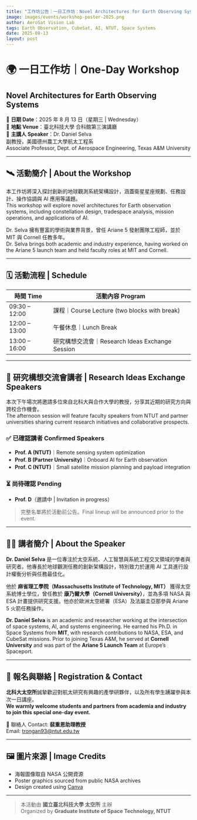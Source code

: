 ```yaml
---
title: "工作坊公告｜一日工作坊：Novel Architectures for Earth Observing Systems"
image: images/events/workshop-poster-2025.png
author: AeroSat Vision Lab
tags: Earth Observation, CubeSat, AI, NTUT, Space Systems
date: 2025-08-13
layout: post
---
```


# 🌍 一日工作坊｜One-Day Workshop  
## **Novel Architectures for Earth Observing Systems**

📅 **日期 Date**：2025 年 8 月 13 日（星期三 | Wednesday）  
📍 **地點 Venue**：臺北科技大學 合科館第三演講廳  
🎤 **主講人 Speaker**：Dr. Daniel Selva  
副教授，美國德州農工大學航太工程系  
Associate Professor, Dept. of Aerospace Engineering, Texas A&M University

---

## 🛰 活動簡介 | About the Workshop

本工作坊將深入探討創新的地球觀測系統架構設計，涵蓋衛星星座規劃、任務設計、操作協調與 AI 應用等議題。  
This workshop will explore novel architectures for Earth observation systems, including constellation design, tradespace analysis, mission operations, and applications of AI.

Dr. Selva 擁有豐富的學術與業界背景，曾任 Ariane 5 發射團隊工程師，並於 MIT 與 Cornell 任教多年。  
Dr. Selva brings both academic and industry experience, having worked on the Ariane 5 launch team and held faculty roles at MIT and Cornell.

---

## 🗓 活動流程 | Schedule

| 時間 Time       | 活動內容 Program                                |
|----------------|------------------------------------------------|
| 09:30 – 12:00  | 課程｜Course Lecture (two blocks with break)     |
| 12:00 – 13:00  | 午餐休息｜Lunch Break                          |
| 13:00 – 16:00  | 研究構想交流會｜Research Ideas Exchange Session |

---

## 🧠 研究構想交流會講者 | Research Ideas Exchange Speakers

本次下午場次將邀請多位來自北科大與合作大學的教授，分享其近期的研究方向與跨校合作機會。  
The afternoon session will feature faculty speakers from NTUT and partner universities sharing current research initiatives and collaborative prospects.

### ✅ 已確認講者 Confirmed Speakers

- **Prof. A (NTUT)**｜Remote sensing system optimization  
- **Prof. B (Partner University)**｜Onboard AI for Earth observation  
- **Prof. C (NTUT)**｜Small satellite mission planning and payload integration

### ⏳ 尚待確認 Pending

- **Prof. D**（邀請中 | Invitation in progress）

> 完整名單將於活動前公告。Final lineup will be announced prior to the event.

---

## 👨‍🏫 講者簡介 | About the Speaker

**Dr. Daniel Selva** 是一位專注於太空系統、人工智慧與系統工程交叉領域的學者與研究者。他專長於地球觀測任務的創新架構設計，特別致力於運用 AI 工具進行設計權衡分析與任務最佳化。

他於 **麻省理工學院（Massachusetts Institute of Technology, MIT）** 獲得太空系統博士學位，曾任教於 **康乃爾大學（Cornell University）**，並為多項 NASA 與 ESA 計畫提供研究支援。他亦於歐洲太空總署（ESA）及法屬圭亞那參與 Ariane 5 火箭任務操作。

**Dr. Daniel Selva** is an academic and researcher working at the intersection of space systems, AI, and systems engineering. He earned his Ph.D. in Space Systems from **MIT**, with research contributions to NASA, ESA, and CubeSat missions. Prior to joining Texas A&M, he served at **Cornell University** and was part of the **Ariane 5 Launch Team** at Europe’s Spaceport.

---

## 📩 報名與聯絡 | Registration & Contact

**北科大太空所**誠摯歡迎對航太研究有興趣的產學研夥伴，以及所有學生踴躍參與本次一日講座。  
**We warmly welcome students and partners from academia and industry to join this special one-day event.**

📧 聯絡人 Contact: **裴重恩助理教授**  
Email: [trongan93@ntut.edu.tw](mailto:trongan93@ntut.edu.tw)

---

## 🖼 圖片來源 | Image Credits

- 海報圖像取自 NASA 公開資源  
- Poster graphics sourced from public NASA archives  
- Design created using [Canva](https://www.canva.com)

---

> 本活動由 **國立臺北科技大學 太空所** 主辦  
> Organized by **Graduate Institute of Space Technology, NTUT**
